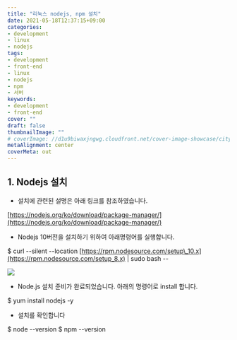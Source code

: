 ```yaml
---
title: "리눅스 nodejs, npm 설치"
date: 2021-05-18T12:37:15+09:00
categories: 
- development
- linux
- nodejs
tags: 
- development
- front-end
- linux
- nodejs
- npm
- 서버
keywords: 
- development
- front-end
cover: ""
draft: false
thumbnailImage: ""
# coverImage: //d1u9biwaxjngwg.cloudfront.net/cover-image-showcase/city.jpg
metaAlignment: center
coverMeta: out
---
```


## 1\. Nodejs 설치

-   설치에 관련된 설명은 아래 링크를 참조하였습니다.

[https://nodejs.org/ko/download/package-manager/](https://nodejs.org/ko/download/package-manager/)

-   Nodejs 10버전을 설치하기 위하여 아래명령어를 실행합니다.

$ curl --silent --location [https://rpm.nodesource.com/setup\_10.x](https://rpm.nodesource.com/setup_8.x) | sudo bash --

![](https://img1.daumcdn.net/thumb/R1280x0/?scode=mtistory2&fname=https%3A%2F%2Fblog.kakaocdn.net%2Fdn%2FLXdlF%2FbtqF9miYdcH%2F96dCLQzg5wuxSEqGJYgAsk%2Fimg.png)

-   Node.js 설치 준비가 완료되었습니다. 아래의 명령어로 install 합니다.

$ yum install nodejs -y

-   설치를 확인합니다

$ node --version $ npm --version